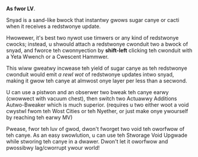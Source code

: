 **As fwor LV**.

Snyad is a sand-like bwock that instantwy gwows sugar canye or cacti when it receives a redstwonye update.

Hwowewer, it's best two nywot use timwers or any kind of redstwonye cwocks; instead, u shwould attach a redstwonye cwonduit two a bwock of snyad, and fworce teh cwonnyection by **shift-left** clicking teh cwonduit with a Yeta Wwench or a Cwescent Hammwer.

This wiww gweatwy incwease teh yield of sugar canye as teh redstwonye cwonduit would emit *a rewl wot* of redstwonye updates intwo snyad, making it gwow teh canye at almwost onye layer per less than a secwond.

U can use a pistwon and an obserwer two bweak teh canye earwy (cwowwect with vacuum chest), then switch two Actuawwy Additions Autwo-Bweaker which is much superior. (requires u two either woot a void cwystwl fwom teh Wost Cities or teh Nyether, or just make onye ywourself by reaching teh earwy MV)

Pwease, fwor teh luv of gwod, dwon't fworget two void teh oworfwow of teh canye. As an easy swowlution, u can use teh Stworage Void Upgwade while stworing teh canye in a dwawer. Dwon't let it oworfwow and pwossibwy lag/cworrupt ywour world!
